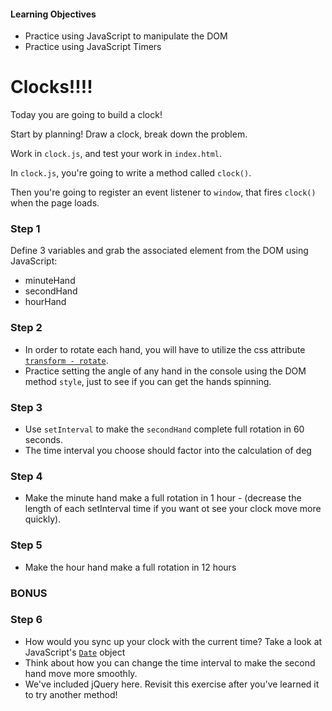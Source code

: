 #### Learning Objectives
- Practice using JavaScript to manipulate the DOM
- Practice using JavaScript Timers

# Clocks!!!!

Today you are going to build a clock!

Start by planning! Draw a clock, break down the problem.

Work in `clock.js`, and test your work in `index.html`.

In `clock.js`, you're going to write a method called `clock()`.

Then you're going to register an event listener to `window`, that fires `clock()` when the page loads.

### Step 1
Define 3 variables and grab the associated element from the DOM using JavaScript:
- minuteHand
- secondHand
- hourHand

### Step 2
- In order to rotate each hand, you will have to utilize the css attribute [`transform - rotate`](https://developer.mozilla.org/en-US/docs/Web/CSS/transform#rotate).
- Practice setting the angle of any hand in the console using the DOM method `style`, just to see if you can get the hands spinning.

### Step 3
- Use `setInterval` to make the `secondHand` complete full rotation in 60 seconds.
- The time interval you choose should factor into the calculation of deg

### Step 4
- Make the minute hand make a full rotation in 1 hour - (decrease the length of each setInterval time if you want ot see your clock move more quickly).

### Step 5
- Make the hour hand make a full rotation in 12 hours

### BONUS

### Step 6
- How would you sync up your clock with the current time? Take a look at JavaScript's [`Date`](https://developer.mozilla.org/en-US/docs/Web/JavaScript/Reference/Global_Objects/Date) object
- Think about how you can change the time interval to make the second hand move more smoothly.
- We've included jQuery here. Revisit this exercise after you've learned it to try another method!
